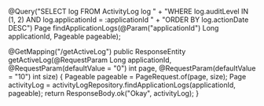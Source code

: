 @Query("SELECT log FROM ActivityLog log " +
       "WHERE log.auditLevel IN (1, 2) AND log.applicationId = :applicationId " +
       "ORDER BY log.actionDate DESC")
Page<ActivityLog> findApplicationLogs(@Param("applicationId") Long applicationId, Pageable pageable);


@GetMapping("/getActiveLog")
public ResponseEntity<ResponseBody> getActiveLog(@RequestParam Long applicationId,
                                                 @RequestParam(defaultValue = "0") int page,
                                                 @RequestParam(defaultValue = "10") int size) {
    Pageable pageable = PageRequest.of(page, size);
    Page<ActivityLog> activityLog = activityLogRepository.findApplicationLogs(applicationId, pageable);
    return ResponseBody.ok("Okay", activityLog);
}

